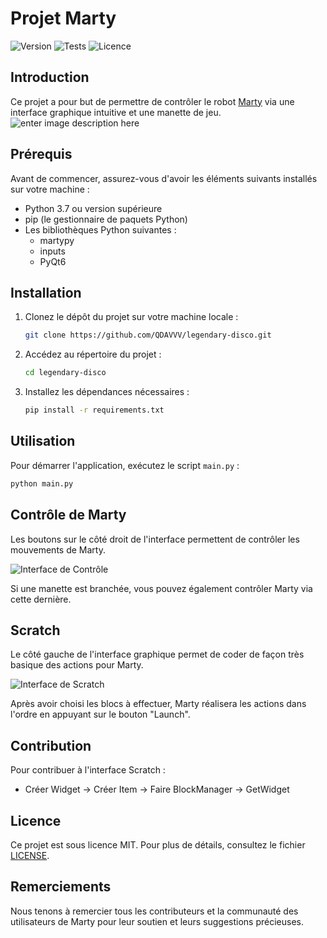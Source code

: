 
# Projet Marty
![Version](https://img.shields.io/badge/version-1.0.0-blue)
![Tests](https://img.shields.io/badge/tests-failing-red)
![Licence](https://img.shields.io/badge/license-MIT-green)

## Introduction
Ce projet a pour but de permettre de contrôler le robot [Marty](https://robotical.io/?currency=EUR) via une interface graphique intuitive et une manette de jeu.
![enter image description here](https://www.planeterobots.com/media/2016/08/Marty-robot.jpg)

## Prérequis
Avant de commencer, assurez-vous d'avoir les éléments suivants installés sur votre machine :

- Python 3.7 ou version supérieure
- pip (le gestionnaire de paquets Python)
- Les bibliothèques Python suivantes :
  - martypy
  - inputs
  - PyQt6

## Installation
1. Clonez le dépôt du projet sur votre machine locale :
    ```sh
    git clone https://github.com/QDAVVV/legendary-disco.git
    ```
2. Accédez au répertoire du projet :
    ```sh
    cd legendary-disco
    ```
3. Installez les dépendances nécessaires :
    ```sh
    pip install -r requirements.txt
    ```

## Utilisation
Pour démarrer l'application, exécutez le script `main.py` :
```sh
python main.py
```

## Contrôle de Marty
Les boutons sur le côté droit de l'interface permettent de contrôler les mouvements de Marty.

![Interface de Contrôle](path/to/control_image.png)

Si une manette est branchée, vous pouvez également contrôler Marty via cette dernière.

## Scratch
Le côté gauche de l'interface graphique permet de coder de façon très basique des actions pour Marty.

![Interface de Scratch](path/to/scratch_image.png)

Après avoir choisi les blocs à effectuer, Marty réalisera les actions dans l'ordre en appuyant sur le bouton "Launch".

## Contribution

Pour contribuer à l'interface Scratch :
- Créer Widget -> Créer Item -> Faire BlockManager -> GetWidget
## Licence
Ce projet est sous licence MIT. Pour plus de détails, consultez le fichier [LICENSE](LICENSE).

## Remerciements
Nous tenons à remercier tous les contributeurs et la communauté des utilisateurs de Marty pour leur soutien et leurs suggestions précieuses.
